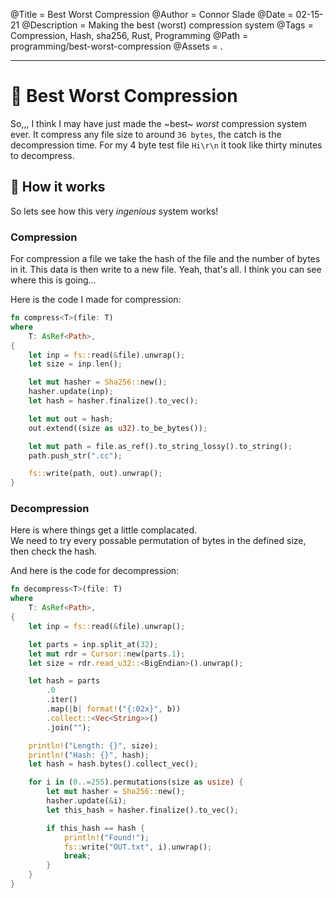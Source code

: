 @Title = Best Worst Compression
@Author = Connor Slade
@Date = 02-15-21
@Description = Making the best (worst) compression system
@Tags = Compression, Hash, sha256, Rust, Programming
@Path = programming/best-worst-compression
@Assets = .

---

# 📁 Best Worst Compression

So,,, I think I may have just made the ~best~ _worst_ compression system ever.
It compress any file size to around `36 bytes`, the catch is the decompression time.
For my 4 byte test file `Hi\r\n` it took like thirty minutes to decompress.

## 🦄 How it works

So lets see how this very *ingenious* system works!

### Compression

For compression a file we take the hash of the file and the number of bytes in it.
This data is then write to a new file. Yeah, that's all.
I think you can see where this is going...

Here is the code I made for compression:

```rust
fn compress<T>(file: T)
where
    T: AsRef<Path>,
{
    let inp = fs::read(&file).unwrap();
    let size = inp.len();

    let mut hasher = Sha256::new();
    hasher.update(inp);
    let hash = hasher.finalize().to_vec();

    let mut out = hash;
    out.extend((size as u32).to_be_bytes());

    let mut path = file.as_ref().to_string_lossy().to_string();
    path.push_str(".cc");

    fs::write(path, out).unwrap();
}
```

### Decompression

Here is where things get a little complacated.  
We need to try every possable permutation of bytes in the defined size, then check the hash.

And here is the code for decompression:

```rust
fn decompress<T>(file: T)
where
    T: AsRef<Path>,
{
    let inp = fs::read(&file).unwrap();

    let parts = inp.split_at(32);
    let mut rdr = Cursor::new(parts.1);
    let size = rdr.read_u32::<BigEndian>().unwrap();

    let hash = parts
        .0
        .iter()
        .map(|b| format!("{:02x}", b))
        .collect::<Vec<String>>()
        .join("");

    println!("Length: {}", size);
    println!("Hash: {}", hash);
    let hash = hash.bytes().collect_vec();

    for i in (0..=255).permutations(size as usize) {
        let mut hasher = Sha256::new();
        hasher.update(&i);
        let this_hash = hasher.finalize().to_vec();

        if this_hash == hash {
            println!("Found!");
            fs::write("OUT.txt", i).unwrap();
            break;
        }
    }
}
```
